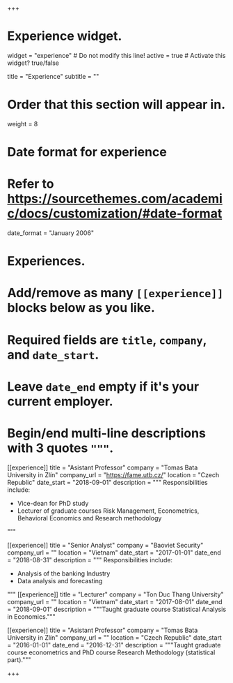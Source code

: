 +++
# Experience widget.
widget = "experience"  # Do not modify this line!
active = true  # Activate this widget? true/false

title = "Experience"
subtitle = ""

# Order that this section will appear in.
weight = 8

# Date format for experience
#   Refer to https://sourcethemes.com/academic/docs/customization/#date-format
date_format = "January 2006"

# Experiences.
#   Add/remove as many `[[experience]]` blocks below as you like.
#   Required fields are `title`, `company`, and `date_start`.
#   Leave `date_end` empty if it's your current employer.
#   Begin/end multi-line descriptions with 3 quotes `"""`.

[[experience]]
  title = "Asistant Professor"
  company = "Tomas Bata University in Zlín"
  company_url = "https://fame.utb.cz/"
  location = "Czech Republic"
  date_start = "2018-09-01"
  description = """
  Responsibilities include:
  
  * Vice-dean for PhD study
  * Lecturer of graduate courses Risk Management, Econometrics, Behavioral Economics and Research methodology

  """
  
[[experience]]
  title = "Senior Analyst"
  company = "Baoviet Security"
  company_url = ""
  location = "Vietnam"
  date_start = "2017-01-01"
  date_end = "2018-08-31"
  description = """
  Responsibilities include:
  
  * Analysis of the banking Industry
  * Data analysis and forecasting

  """
[[experience]]
  title = "Lecturer"
  company = "Ton Duc Thang University"
  company_url = ""
  location = "Vietnam"
  date_start = "2017-08-01"
  date_end = "2018-09-01"
  description = """Taught graduate course Statistical Analysis in Economics."""
  
  
[[experience]]
  title = "Asistant Professor"
  company = "Tomas Bata University in Zlín"
  company_url = ""
  location = "Czech Republic"
  date_start = "2016-01-01"
  date_end = "2016-12-31"
  description = """Taught graduate course econometrics and PhD course Research Methodology (statistical part)."""

+++
